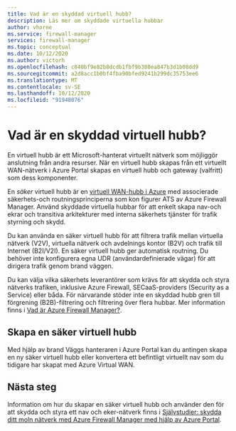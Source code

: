```yaml
---
title: Vad är en skyddad virtuell hubb?
description: Läs mer om skyddade virtuella hubbar
author: vhorne
ms.service: firewall-manager
services: firewall-manager
ms.topic: conceptual
ms.date: 10/12/2020
ms.author: victorh
ms.openlocfilehash: c840bf9e82b8dcdb1fbf9b380ea847b3d1b08dd9
ms.sourcegitcommit: a2d8acc1b0bf4fba90bfed9241b299dc35753ee6
ms.translationtype: MT
ms.contentlocale: sv-SE
ms.lasthandoff: 10/12/2020
ms.locfileid: "91948076"
---
```

# <a name="what-is-a-secured-virtual-hub"></a>Vad är en skyddad virtuell hubb?

En virtuell hubb är ett Microsoft-hanterat virtuellt nätverk som möjliggör anslutning från andra resurser. När en virtuell hubb skapas från ett virtuellt WAN-nätverk i Azure Portal skapas en virtuell hubb och gateway (valfritt) som dess komponenter.

En *säker* virtuell hubb är en [virtuell WAN-hubb i Azure](../virtual-wan/virtual-wan-about.md#resources) med associerade säkerhets-och routningsprinciperna som kon figurer ATS av Azure Firewall Manager. Använd skyddade virtuella hubbar för att enkelt skapa nav-och ekrar och transitiva arkitekturer med interna säkerhets tjänster för trafik styrning och skydd. 

Du kan använda en säker virtuell hubb för att filtrera trafik mellan virtuella nätverk (V2V), virtuella nätverk och avdelnings kontor (B2V) och trafik till Internet (B2I/V2I). En säker virtuell hubb ger automatisk routning. Du behöver inte konfigurera egna UDR (användardefinierade vägar) för att dirigera trafik genom brand väggen.

Du kan välja vilka säkerhets leverantörer som krävs för att skydda och styra nätverks trafiken, inklusive Azure Firewall, SECaaS-providers (Security as a Service) eller båda. För närvarande stöder inte en skyddad hubb gren till förgrening (B2B)-filtrering och filtrering över flera hubbar. Mer information finns i [Vad är Azure Firewall Manager?](overview.md#known-issues). 

## <a name="create-a-secured-virtual-hub"></a>Skapa en säker virtuell hubb

Med hjälp av brand Väggs hanteraren i Azure Portal kan du antingen skapa en ny säker virtuell hubb eller konvertera ett befintligt virtuellt nav som du tidigare har skapat med Azure Virtual WAN.

## <a name="next-steps"></a>Nästa steg

Information om hur du skapar en säker virtuell hubb och använder den för att skydda och styra ett nav och eker-nätverk finns i [Självstudier: skydda ditt moln nätverk med Azure Firewall Manager med hjälp av Azure Portal](secure-cloud-network.md).